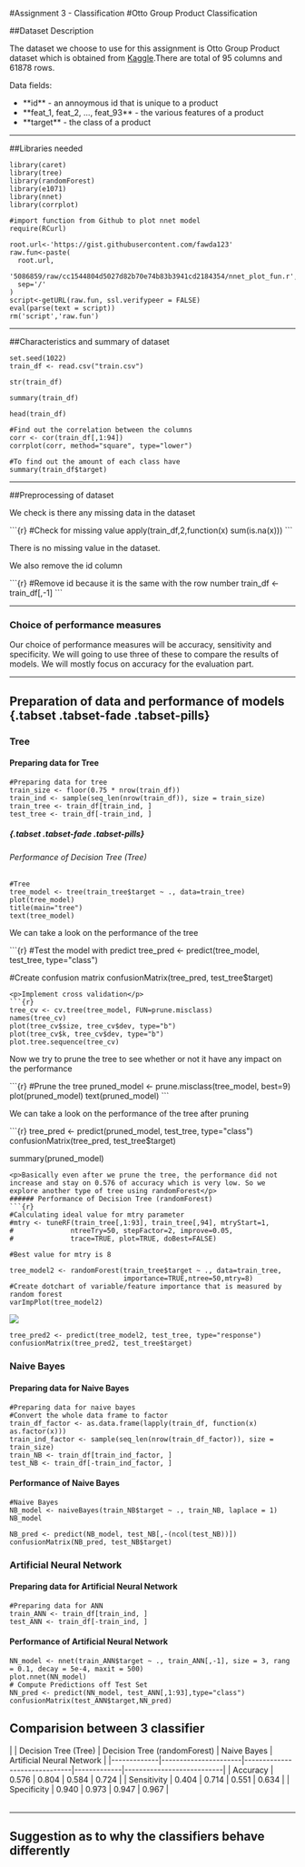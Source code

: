 #Assignment 3 - Classification
#Otto Group Product Classification

##Dataset Description

<p>The dataset we choose to use for this assignment is Otto Group Product dataset which is obtained from <a href="https://www.kaggle.com/c/otto-group-product-classification-challenge">Kaggle</a>.There are total of 95 columns and 61878 rows.</p>
Data fields:
<ul>
  <li>**id** - an annoymous id that is unique to a product</li>
  <li>**feat_1, feat_2, ..., feat_93** - the various features of a product</li>
  <li>**target** - the class of a product</li>
</ul>

---

##Libraries needed
```{r message=FALSE}
library(caret)
library(tree)
library(randomForest)
library(e1071)
library(nnet)
library(corrplot)

#import function from Github to plot nnet model
require(RCurl)

root.url<-'https://gist.githubusercontent.com/fawda123'
raw.fun<-paste(
  root.url,
  '5086859/raw/cc1544804d5027d82b70e74b83b3941cd2184354/nnet_plot_fun.r',
  sep='/'
)
script<-getURL(raw.fun, ssl.verifypeer = FALSE)
eval(parse(text = script))
rm('script','raw.fun')
```

---

##Characteristics and summary of dataset
```{r message=FALSE}
set.seed(1022)
train_df <- read.csv("train.csv")
```
```{r}
str(train_df)
```
```{r}
summary(train_df)
```
```{r}
head(train_df)
```
```{r}
#Find out the correlation between the columns
corr <- cor(train_df[,1:94])
corrplot(corr, method="square", type="lower")
```
```{r}
#To find out the amount of each class have
summary(train_df$target)
```
---

##Preprocessing of dataset
<p>We check is there any missing data in the dataset</p>
```{r}
#Check for missing value
apply(train_df,2,function(x) sum(is.na(x)))
```
<p>There is no missing value in the dataset.</p>
<p>We also remove the id column</p>
```{r}
#Remove id because it is the same with the row number
train_df <- train_df[,-1]
```

---

<h3>Choice of performance measures</h3>
<p>Our choice of performance measures will be accuracy, sensitivity and specificity. We will going to use three of these to compare the results of models. We will mostly focus on accuracy for the evaluation part.</p>

---
## Preparation of data and performance of models {.tabset .tabset-fade .tabset-pills}

### Tree

#### Preparing data for Tree
```{r}
#Preparing data for tree
train_size <- floor(0.75 * nrow(train_df))
train_ind <- sample(seq_len(nrow(train_df)), size = train_size)
train_tree <- train_df[train_ind, ]
test_tree <- train_df[-train_ind, ]
```
##### {.tabset .tabset-fade .tabset-pills}
###### Performance of Decision Tree (Tree)
```{r}
#Tree
tree_model <- tree(train_tree$target ~ ., data=train_tree)
plot(tree_model)
title(main="tree")
text(tree_model)
```
<p>We can take a look on the performance of the tree</p>
```{r}
#Test the model with predict
tree_pred <- predict(tree_model, test_tree, type="class")

#Create confusion matrix 
confusionMatrix(tree_pred, test_tree$target)
```
<p>Implement cross validation</p>
```{r}
tree_cv <- cv.tree(tree_model, FUN=prune.misclass)
names(tree_cv)
plot(tree_cv$size, tree_cv$dev, type="b")
plot(tree_cv$k, tree_cv$dev, type="b")
plot.tree.sequence(tree_cv)
```
<p>Now we try to prune the tree to see whether or not it have any impact on the performance</p>
```{r}
#Prune the tree
pruned_model <- prune.misclass(tree_model, best=9)
plot(pruned_model)
text(pruned_model)
```
<p>We can take a look on the performance of the tree after pruning</p>
```{r}
tree_pred <- predict(pruned_model, test_tree, type="class")
confusionMatrix(tree_pred, test_tree$target)

summary(pruned_model)
```
<p>Basically even after we prune the tree, the performance did not increase and stay on 0.576 of accuracy which is very low. So we explore another type of tree using randomForest</p>
###### Performance of Decision Tree (randomForest)
```{r}
#Calculating ideal value for mtry parameter
#mtry <- tuneRF(train_tree[,1:93], train_tree[,94], mtryStart=1,
#              ntreeTry=50, stepFactor=2, improve=0.05,
#              trace=TRUE, plot=TRUE, doBest=FALSE)

#Best value for mtry is 8

tree_model2 <- randomForest(train_tree$target ~ ., data=train_tree,
                            importance=TRUE,ntree=50,mtry=8)
#Create dotchart of variable/feature importance that is measured by random forest
varImpPlot(tree_model2)
```
![](Feature_Importance(randomForest).png)
```{r}
tree_pred2 <- predict(tree_model2, test_tree, type="response")
confusionMatrix(tree_pred2, test_tree$target)
```

### Naive Bayes

#### Preparing data for Naive Bayes
```{r}
#Preparing data for naive bayes
#Convert the whole data frame to factor
train_df_factor <- as.data.frame(lapply(train_df, function(x) as.factor(x)))
train_ind_factor <- sample(seq_len(nrow(train_df_factor)), size = train_size)
train_NB <- train_df[train_ind_factor, ]
test_NB <- train_df[-train_ind_factor, ]
```

#### Performance of Naive Bayes
```{r}
#Naive Bayes
NB_model <- naiveBayes(train_NB$target ~ ., train_NB, laplace = 1)
NB_model

NB_pred <- predict(NB_model, test_NB[,-(ncol(test_NB))])
confusionMatrix(NB_pred, test_NB$target)
```


### Artificial Neural Network

#### Preparing data for Artificial Neural Network
```{r}
#Preparing data for ANN
train_ANN <- train_df[train_ind, ]
test_ANN <- train_df[-train_ind, ]
```

#### Performance of Artificial Neural Network
```{r}
NN_model <- nnet(train_ANN$target ~ ., train_ANN[,-1], size = 3, rang = 0.1, decay = 5e-4, maxit = 500)
plot.nnet(NN_model)
# Compute Predictions off Test Set
NN_pred <- predict(NN_model, test_ANN[,1:93],type="class")
confusionMatrix(test_ANN$target,NN_pred)
```

## Comparision between 3 classifier
<table>
|             | Decision Tree (Tree) | Decision Tree (randomForest) | Naive Bayes | Artificial Neural Network |
|-------------|----------------------|------------------------------|-------------|---------------------------|
| Accuracy    | 0.576                | 0.804                        | 0.584       | 0.724                     |
| Sensitivity | 0.404                | 0.714                        | 0.551       | 0.634                     |
| Specificity | 0.940                | 0.973                        | 0.947       | 0.967                     |
</table>

---

## Suggestion as to why the classifiers behave differently
